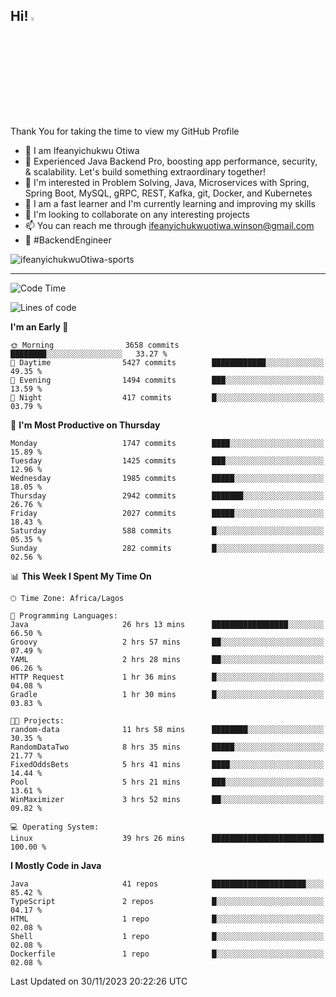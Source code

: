 <!-- BLOG-POST-LIST:START --><!-- BLOG-POST-LIST:END -->

## Hi! <img src="https://media.giphy.com/media/hvRJCLFzcasrR4ia7z/giphy.gif" width="4%"> 

Thank You for taking the time to view my GitHub Profile

- 👋 I am Ifeanyichukwu Otiwa
- 🚀 Experienced Java Backend Pro, boosting app performance, security, & scalability. Let's build something extraordinary together!
- 👀 I'm interested in Problem Solving, Java, Microservices with Spring, Spring Boot, MySQL, gRPC, REST, Kafka, git, Docker, and Kubernetes
- 🌱 I am a fast learner and I'm currently learning and improving my skills
- 💞️ I'm looking to collaborate on any interesting projects
- 📫 You can reach me through ifeanyichukwuotiwa.winson@gmail.com
- 🚀 #BackendEngineer

<p align="left" marginTop="10px"> <img src="https://komarev.com/ghpvc/?username=ifeanyichukwuOtiwa-sports&label=Profile%20views&color=0e75b6&style=for-the-badge" alt="ifeanyichukwuOtiwa-sports" /> </p>

***

<!--START_SECTION:waka-->
![Code Time](http://img.shields.io/badge/Code%20Time-1%2C997%20hrs%2033%20mins-blue)

![Lines of code](https://img.shields.io/badge/From%20Hello%20World%20I%27ve%20Written-4.2%20million%20lines%20of%20code-blue)

**I'm an Early 🐤** 

```text
🌞 Morning                3658 commits        ████████░░░░░░░░░░░░░░░░░   33.27 % 
🌆 Daytime                5427 commits        ████████████░░░░░░░░░░░░░   49.35 % 
🌃 Evening                1494 commits        ███░░░░░░░░░░░░░░░░░░░░░░   13.59 % 
🌙 Night                  417 commits         █░░░░░░░░░░░░░░░░░░░░░░░░   03.79 % 
```
📅 **I'm Most Productive on Thursday** 

```text
Monday                   1747 commits        ████░░░░░░░░░░░░░░░░░░░░░   15.89 % 
Tuesday                  1425 commits        ███░░░░░░░░░░░░░░░░░░░░░░   12.96 % 
Wednesday                1985 commits        █████░░░░░░░░░░░░░░░░░░░░   18.05 % 
Thursday                 2942 commits        ███████░░░░░░░░░░░░░░░░░░   26.76 % 
Friday                   2027 commits        █████░░░░░░░░░░░░░░░░░░░░   18.43 % 
Saturday                 588 commits         █░░░░░░░░░░░░░░░░░░░░░░░░   05.35 % 
Sunday                   282 commits         █░░░░░░░░░░░░░░░░░░░░░░░░   02.56 % 
```


📊 **This Week I Spent My Time On** 

```text
🕑︎ Time Zone: Africa/Lagos

💬 Programming Languages: 
Java                     26 hrs 13 mins      █████████████████░░░░░░░░   66.50 % 
Groovy                   2 hrs 57 mins       ██░░░░░░░░░░░░░░░░░░░░░░░   07.49 % 
YAML                     2 hrs 28 mins       ██░░░░░░░░░░░░░░░░░░░░░░░   06.26 % 
HTTP Request             1 hr 36 mins        █░░░░░░░░░░░░░░░░░░░░░░░░   04.08 % 
Gradle                   1 hr 30 mins        █░░░░░░░░░░░░░░░░░░░░░░░░   03.83 % 

🐱‍💻 Projects: 
random-data              11 hrs 58 mins      ████████░░░░░░░░░░░░░░░░░   30.35 % 
RandomDataTwo            8 hrs 35 mins       █████░░░░░░░░░░░░░░░░░░░░   21.77 % 
FixedOddsBets            5 hrs 41 mins       ████░░░░░░░░░░░░░░░░░░░░░   14.44 % 
Pool                     5 hrs 21 mins       ███░░░░░░░░░░░░░░░░░░░░░░   13.61 % 
WinMaximizer             3 hrs 52 mins       ██░░░░░░░░░░░░░░░░░░░░░░░   09.82 % 

💻 Operating System: 
Linux                    39 hrs 26 mins      █████████████████████████   100.00 % 
```

**I Mostly Code in Java** 

```text
Java                     41 repos            █████████████████████░░░░   85.42 % 
TypeScript               2 repos             █░░░░░░░░░░░░░░░░░░░░░░░░   04.17 % 
HTML                     1 repo              █░░░░░░░░░░░░░░░░░░░░░░░░   02.08 % 
Shell                    1 repo              █░░░░░░░░░░░░░░░░░░░░░░░░   02.08 % 
Dockerfile               1 repo              █░░░░░░░░░░░░░░░░░░░░░░░░   02.08 % 
```




 Last Updated on 30/11/2023 20:22:26 UTC
<!--END_SECTION:waka-->

<!--
<p align="center">
![trophy](https://github-profile-trophy.vercel.app/?username=ifeanyichukwuOtiwa-sports&theme=onedark) (https://github.com/ryo-ma/github-profile-trophy)
</p>
-->

<!---
ifeanyi-otiwa/ifeanyi-otiwa is a ✨ special ✨ repository because its `README.md` (this file) appears on your GitHub profile.
You can click the Preview link to take a look at your changes.
--->
